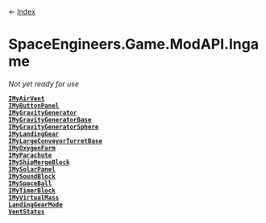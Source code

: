 ← [Index](ApiIndex)
# SpaceEngineers.Game.ModAPI.Ingame
_Not yet ready for use_

**[`IMyAirVent`](SpaceEngineers.Game.ModAPI.Ingame.IMyAirVent)**  
**[`IMyButtonPanel`](SpaceEngineers.Game.ModAPI.Ingame.IMyButtonPanel)**  
**[`IMyGravityGenerator`](SpaceEngineers.Game.ModAPI.Ingame.IMyGravityGenerator)**  
**[`IMyGravityGeneratorBase`](SpaceEngineers.Game.ModAPI.Ingame.IMyGravityGeneratorBase)**  
**[`IMyGravityGeneratorSphere`](SpaceEngineers.Game.ModAPI.Ingame.IMyGravityGeneratorSphere)**  
**[`IMyLandingGear`](SpaceEngineers.Game.ModAPI.Ingame.IMyLandingGear)**  
**[`IMyLargeConveyorTurretBase`](SpaceEngineers.Game.ModAPI.Ingame.IMyLargeConveyorTurretBase)**  
**[`IMyOxygenFarm`](SpaceEngineers.Game.ModAPI.Ingame.IMyOxygenFarm)**  
**[`IMyParachute`](SpaceEngineers.Game.ModAPI.Ingame.IMyParachute)**  
**[`IMyShipMergeBlock`](SpaceEngineers.Game.ModAPI.Ingame.IMyShipMergeBlock)**  
**[`IMySolarPanel`](SpaceEngineers.Game.ModAPI.Ingame.IMySolarPanel)**  
**[`IMySoundBlock`](SpaceEngineers.Game.ModAPI.Ingame.IMySoundBlock)**  
**[`IMySpaceBall`](SpaceEngineers.Game.ModAPI.Ingame.IMySpaceBall)**  
**[`IMyTimerBlock`](SpaceEngineers.Game.ModAPI.Ingame.IMyTimerBlock)**  
**[`IMyVirtualMass`](SpaceEngineers.Game.ModAPI.Ingame.IMyVirtualMass)**  
**[`LandingGearMode`](SpaceEngineers.Game.ModAPI.Ingame.LandingGearMode)**  
**[`VentStatus`](SpaceEngineers.Game.ModAPI.Ingame.VentStatus)**  
